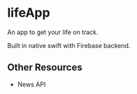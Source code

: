 # lifeApp
An app to get your life on track. 

Built in native swift with Firebase backend. 

## Other Resources
 - News API
